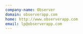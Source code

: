 ```yaml
---
company-name: Observer
domain: observerapp.com
home: http://www.observerapp.com
email: lp@observerapp.com
---
```




